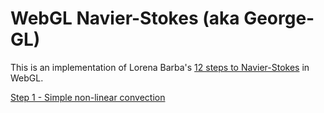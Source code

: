 # WebGL Navier-Stokes (aka George-GL)

This is an implementation of Lorena Barba's [12 steps to Navier-Stokes](http://lorenabarba.com/blog/cfd-python-12-steps-to-navier-stokes/) in WebGL.

[Step 1 - Simple non-linear convection](http://jamiejquinn.com/George-GL/12-steps-01-non-linear-convection/)
